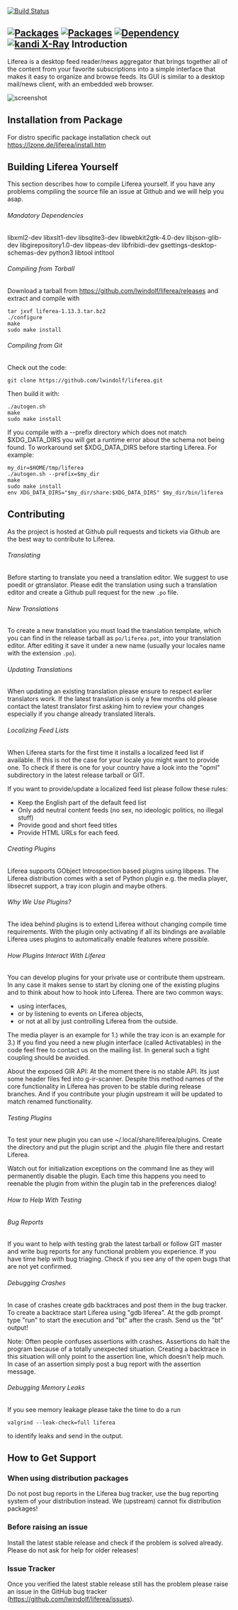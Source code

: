 [![Build Status](https://github.com/lwindolf/liferea/actions/workflows/cb.yml/badge.svg)](https://github.com/lwindolf/liferea/actions/workflows/cb.yml)

[![Packages](https://repology.org/badge/latest-versions/liferea.svg)](https://repology.org/metapackage/liferea/versions)
[![Packages](https://repology.org/badge/tiny-repos/liferea.svg)](https://repology.org/metapackage/liferea/versions)
[![Dependency](https://img.shields.io/librariesio/github/lwindolf/liferea)](https://libraries.io/github/lwindolf/liferea)
[![kandi X-Ray](https://kandi.openweaver.com/badges/xray.svg)](https://kandi.openweaver.com/c/lwindolf/liferea)
Introduction
------------

Liferea is a desktop feed reader/news aggregator that brings together all of the content from your favorite subscriptions into a simple interface that makes it easy to organize and browse feeds. Its GUI is similar to a desktop mail/news client, with an embedded web browser.

![screenshot](https://lzone.de/liferea/screenshots/screenshot2.png)



Installation from Package
-------------------------

For distro specific package installation check out https://lzone.de/liferea/install.htm



Building Liferea Yourself
------------------------

This section describes how to compile Liferea yourself. If you have
any problems compiling the source file an issue at Github and we will
help you asap.


###### _Mandatory Dependencies_

   libxml2-dev libxslt1-dev libsqlite3-dev libwebkit2gtk-4.0-dev libjson-glib-dev libgirepository1.0-dev
   libpeas-dev libfribidi-dev gsettings-desktop-schemas-dev python3 libtool intltool

   
###### _Compiling from Tarball_

Download a tarball from https://github.com/lwindolf/liferea/releases
and extract and compile with

    tar jxvf liferea-1.13.3.tar.bz2 
    ./configure
    make
    sudo make install


###### _Compiling from Git_

Check out the code:

    git clone https://github.com/lwindolf/liferea.git

Then build it with:

    ./autogen.sh
    make
    sudo make install

If you compile with a --prefix directory which does not match $XDG_DATA_DIRS
you will get a runtime error about the schema not being found. To workaround
set $XDG_DATA_DIRS before starting Liferea. For example:

    my_dir=$HOME/tmp/liferea
    ./autogen.sh --prefix=$my_dir
    make
    sudo make install
    env XDG_DATA_DIRS="$my_dir/share:$XDG_DATA_DIRS" $my_dir/bin/liferea


Contributing
------------

As the project is hosted at Github pull requests and tickets via Github
are the best way to contribute to Liferea.


###### _Translating_

Before starting to translate you need a translation editor. We suggest
to use poedit or gtranslator. Please edit the translation using such a 
translation editor and create a Github pull request for the new `.po` file.

###### _New Translations_

To create a new translation you must load the translation template, which you
can find in the release tarball as `po/liferea.pot`, into your translation 
editor. After editing it save it under a new name (usually your locales name
with the extension `.po`).


###### _Updating Translations_

When updating an existing translation please ensure to respect earlier 
translators work. If the latest translation is only a few months old please
contact the latest translator first asking him to review your changes especially
if you change already translated literals.


###### _Localizing Feed Lists_

When Liferea starts for the first time it installs a localized feed list
if available. If this is not the case for your locale you might want to provide
one. To check if there is one for your country have a look into the "opml"
subdirectory in the latest release tarball or GIT.

If you want to provide/update a localized feed list please follow these rules:

+ Keep the English part of the default feed list
+ Only add neutral content feeds (no sex, no ideologic politics, no illegal stuff)
+ Provide good and short feed titles
+ Provide HTML URLs for each feed.

###### _Creating Plugins_

Liferea supports GObject Introspection based plugins using libpeas. The
Liferea distribution comes with a set of Python plugin e.g. the media player,
libsecret support, a tray icon plugin and maybe others.


###### Why We Use Plugins?

The idea behind plugins is to extend Liferea without changing compile time
requirements. With the plugin only activating if all its bindings are available
Liferea uses plugins to automatically enable features where possible.


###### How Plugins Interact With Liferea

You can develop plugins for your private use or contribute them upstream.
In any case it makes sense to start by cloning one of the existing plugins
and to think about how to hook into Liferea. There are two common ways:

+ using interfaces,
+ or by listening to events on Liferea objects,
+ or not at all by just controlling Liferea from the outside.

The media player is an example for 1.) while the tray icon is an example for 3.)
If you find you need a new plugin interface (called Activatables) in the code 
feel free to contact us on the mailing list. In general such a tight coupling
should be avoided.

About the exposed GIR API: At the moment there is no stable API. Its just some
header files fed into g-ir-scanner. Despite this method names of the core
functionality in Liferea has proven to be stable during release branches. And
if you contribute your plugin upstream it will be updated to match renamed
functionality.


###### Testing Plugins

To test your new plugin you can use ~/.local/share/liferea/plugins. Create 
the directory and put the plugin script and the .plugin file there and restart
Liferea.

Watch out for initialization exceptions on the command line as they will
permanently disable the plugin. Each time this happens you need to reenable
the plugin from within the plugin tab in the preferences dialog!


###### _How to Help With Testing_

###### *Bug Reports*

If you want to help with testing grab the latest tarball or follow GIT master
and write bug reports for any functional problem you experience. If you have
time help with bug triaging. Check if you see any of the open bugs that are
not yet confirmed.


###### *Debugging Crashes*

In case of crashes create gdb backtraces and post them in the bug tracker. To
create a backtrace start Liferea using "gdb liferea". At the gdb prompt type
"run" to start the execution and "bt" after the crash. Send us the "bt" output!

Note: Often people confuses assertions with crashes. Assertions do halt the
program because of a totally unexpected situation. Creating a backtrace in this
situation will only point to the assertion line, which doesn't help much. In case
of an assertion simply post a bug report with the assertion message.


###### *Debugging Memory Leaks*

If you see memory leakage please take the time to do a run 

    valgrind --leak-check=full liferea

to identify leaks and send in the output.


How to Get Support
------------------

### When using distribution packages

Do not post bug reports in the Liferea bug tracker, use the bug reporting
system of your distribution instead. We (upstream) cannot fix distribution
packages!

### Before raising an issue

Install the latest stable release and check if the problem is solved already.
Please do not ask for help for older releases!

### Issue Tracker

Once you verified the latest stable release still has the problem
please raise an issue in the GitHub bug tracker
(https://github.com/lwindolf/liferea/issues).

